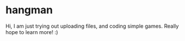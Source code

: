 # hangman
Hi, I am just trying out uploading files, and coding simple games.
Really hope to learn more! :)
